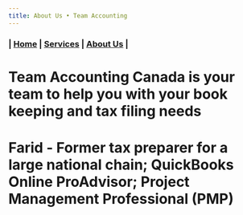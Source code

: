```yaml
---
title: About Us • Team Accounting
---
```


### | [Home](/) | [Services](/) | [About Us](/about.html) |

# Team Accounting Canada is your team to help you with your book keeping and tax filing needs

# Farid - Former tax preparer for a large national chain; QuickBooks Online ProAdvisor; Project Management Professional (PMP)
